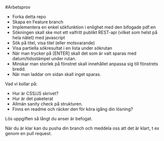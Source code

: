 #Arbetsprov

* Forka detta repo
* Skapa en Feature branch
* Implementera en enkel sökfunktion i enlighet med den bifogade pdf:en 
* Sökningen skall ske mot ett valfritt publikt REST-api (vilket som helst på hela nätet) med javascript
* Sök på titel, visa titel (eller motsvarande)
* Visa partiella sökresultat i en lista under sökrutan
* När man trycker på [ENTER] skall det som är valt sparas med datum/tidsstämpel under rutan.
* Minskar man storlek på fönstret skall innehållet anpassa sig till fönstrets bredd.
* När man laddar om sidan skall inget sparas.

Vad vi kollar på:

* Hur är CSS/JS skrivet?
* Hur är det paketerat
* Allmän sanity check på strukturen.
* Finns en readme och räcker den för köra igång din lösning?

Lös uppgiften så långt du anser är befogat.

När du är klar kan du pusha din branch och meddela oss att det är klart, t ex genom en pull request.

